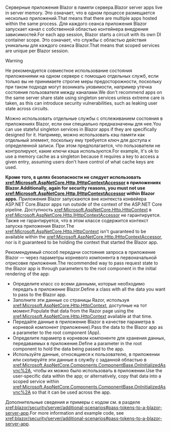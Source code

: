 <span data-ttu-id="d2832-101">Серверные приложения Blazor в памяти сервера.</span><span class="sxs-lookup"><span data-stu-id="d2832-101">Blazor server apps live in server memory.</span></span> <span data-ttu-id="d2832-102">Это означает, что в одном процессе размещается несколько приложений.</span><span class="sxs-lookup"><span data-stu-id="d2832-102">That means that there are multiple apps hosted within the same process.</span></span> <span data-ttu-id="d2832-103">Для каждого сеанса приложения Blazor запускает канал с собственной областью контейнера внедрения зависимостей.</span><span class="sxs-lookup"><span data-stu-id="d2832-103">For each app session, Blazor starts a circuit with its own DI container scope.</span></span> <span data-ttu-id="d2832-104">Это означает, что службы с областью действия уникальны для каждого сеанса Blazor.</span><span class="sxs-lookup"><span data-stu-id="d2832-104">That means that scoped services are unique per Blazor session.</span></span>

> [!WARNING]
> <span data-ttu-id="d2832-105">Не рекомендуется совместное использование состояния приложениями на одном сервере с помощью отдельных служб, если только вы не принимаете строгие меры предосторожности, поскольку при таком подходе могут возникать уязвимости, например утечка состояния пользователя между каналами.</span><span class="sxs-lookup"><span data-stu-id="d2832-105">We don't recommend apps on the same server share state using singleton services unless extreme care is taken, as this can introduce security vulnerabilities, such as leaking user state across circuits.</span></span>

<span data-ttu-id="d2832-106">Можно использовать отдельные службы с отслеживанием состояния в приложениях Blazor, если они специально предназначены для нее.</span><span class="sxs-lookup"><span data-stu-id="d2832-106">You can use stateful singleton services in Blazor apps if they are specifically designed for it.</span></span> <span data-ttu-id="d2832-107">Например, можно использовать кэш памяти как отдельный элемент, поскольку ему требуется ключ для доступа к определенной записи. При этом предполагается, что пользователи не контролируют, какие ключи кэша используются.</span><span class="sxs-lookup"><span data-stu-id="d2832-107">For example, it's ok to use a memory cache as a singleton because it requires a key to access a given entry, assuming users don't have control of what cache keys are used.</span></span>

<span data-ttu-id="d2832-108">**Кроме того, в целях безопасности не следует использовать <xref:Microsoft.AspNetCore.Http.IHttpContextAccessor> в приложениях Blazor.**</span><span class="sxs-lookup"><span data-stu-id="d2832-108">**Additionally, again for security reasons, you must not use <xref:Microsoft.AspNetCore.Http.IHttpContextAccessor> within Blazor apps.**</span></span> <span data-ttu-id="d2832-109">Приложения Blazor запускаются вне контекста конвейера ASP.NET Core.</span><span class="sxs-lookup"><span data-stu-id="d2832-109">Blazor apps run outside of the context of the ASP.NET Core pipeline.</span></span> <span data-ttu-id="d2832-110">Доступность <xref:Microsoft.AspNetCore.Http.HttpContext> в <xref:Microsoft.AspNetCore.Http.IHttpContextAccessor> не гарантируется. Также не гарантируется, что в этом классе содержится контекст запуска приложения Blazor.</span><span class="sxs-lookup"><span data-stu-id="d2832-110">The <xref:Microsoft.AspNetCore.Http.HttpContext> isn't guaranteed to be available within the <xref:Microsoft.AspNetCore.Http.IHttpContextAccessor>, nor is it guaranteed to be holding the context that started the Blazor app.</span></span>

<span data-ttu-id="d2832-111">Рекомендуемый способ передачи состояния запроса в приложение Blazor — через параметры корневого компонента в первоначальной отрисовке приложения.</span><span class="sxs-lookup"><span data-stu-id="d2832-111">The recommended way to pass request state to the Blazor app is through parameters to the root component in the initial rendering of the app:</span></span>

* <span data-ttu-id="d2832-112">Определите класс со всеми данными, которые необходимо передать в приложение Blazor.</span><span class="sxs-lookup"><span data-stu-id="d2832-112">Define a class with all the data you want to pass to the Blazor app.</span></span>
* <span data-ttu-id="d2832-113">Заполните эти данные со страницы Razor, используя <xref:Microsoft.AspNetCore.Http.HttpContext>, доступные на тот момент.</span><span class="sxs-lookup"><span data-stu-id="d2832-113">Populate that data from the Razor page using the <xref:Microsoft.AspNetCore.Http.HttpContext> available at that time.</span></span>
* <span data-ttu-id="d2832-114">Передайте данные в приложение Blazor в качестве параметра в корневой компонент (приложение).</span><span class="sxs-lookup"><span data-stu-id="d2832-114">Pass the data to the Blazor app as a parameter to the root component (App).</span></span>
* <span data-ttu-id="d2832-115">Определите параметр в корневом компоненте для хранения данных, передаваемых в приложение.</span><span class="sxs-lookup"><span data-stu-id="d2832-115">Define a parameter in the root component to hold the data being passed to the app.</span></span>
* <span data-ttu-id="d2832-116">Используйте данные, относящиеся к пользователю, в приложении или скопируйте эти данные в службу с заданной областью в <xref:Microsoft.AspNetCore.Components.ComponentBase.OnInitializedAsync%2A>, чтобы их можно было использовать в приложении.</span><span class="sxs-lookup"><span data-stu-id="d2832-116">Use the user-specific data within the app; or alternatively, copy that data into a scoped service within <xref:Microsoft.AspNetCore.Components.ComponentBase.OnInitializedAsync%2A> so that it can be used across the app.</span></span>

<span data-ttu-id="d2832-117">Дополнительные сведения и примеры с кодом см. в разделе <xref:blazor/security/server/additional-scenarios#pass-tokens-to-a-blazor-server-app>.</span><span class="sxs-lookup"><span data-stu-id="d2832-117">For more information and example code, see <xref:blazor/security/server/additional-scenarios#pass-tokens-to-a-blazor-server-app>.</span></span>
